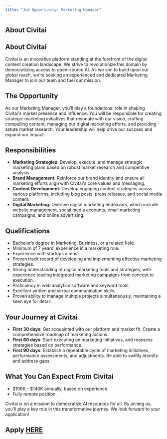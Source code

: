 ```yaml
---
title: "Job Opportunity: Marketing Manager"
---
```


## About Civitai

## About Civitai

Civitai is an innovative platform standing at the forefront of the digital content creation landscape. We strive to revolutionize this domain by democratizing access to open-source AI. As we aim to build upon our global reach, we're seeking an experienced and dedicated Marketing Manager to join our team and fuel our mission.

## The Opportunity

As our Marketing Manager, you'll play a foundational role in shaping Civitai's market presence and influence. You will be responsible for creating strategic marketing initiatives that resonate with our vision, crafting compelling content, managing our digital marketing efforts, and providing astute market research. Your leadership will help drive our success and expand our impact.

## Responsibilities

- **Marketing Strategies**: Develop, execute, and manage strategic marketing plans based on robust market research and competitive analysis.
- **Brand Management**: Reinforce our brand identity and ensure all marketing efforts align with Civitai's core values and messaging.
- **Content Development**: Develop engaging content strategies across various platforms, including blog posts, press releases, and social media content.
- **Digital Marketing**: Oversee digital marketing endeavors, which include website management, social media accounts, email marketing campaigns, and online advertising.

## Qualifications

- Bachelor’s degree in Marketing, Business, or a related field.
- Minimum of 7 years' experience in a marketing role.
- Experience with startups a must
- Proven track record of developing and implementing effective marketing strategies.
- Strong understanding of digital marketing tools and strategies, with experience leading integrated marketing campaigns from concept to execution.
- Proficiency in web analytics software and keyword tools.
- Excellent written and verbal communication skills.
- Proven ability to manage multiple projects simultaneously, maintaining a keen eye for detail.

## Your Journey at Civitai

- **First 30 days**: Get acquainted with our platform and market fit. Create a comprehensive roadmap of marketing actions.
- **First 60 days**: Start executing on marketing initiatives, and reassess strategies based on performance.
- **First 90 days**: Establish a repeatable cycle of marketing initiatives, performance assessments, and adjustments. Be able to swiftly identify and address gaps.

## What You Can Expect From Civitai

- $106K - $140K annually, based on experience.
- Fully remote position.

Civitai is on a mission to democratize AI resources for all. By joining us, you'll play a key role in this transformative journey. We look forward to your application!

## Apply [HERE](https://forms.clickup.com/8459928/f/825mr-5820/BEIF9TG69LYV9MQVSW)
